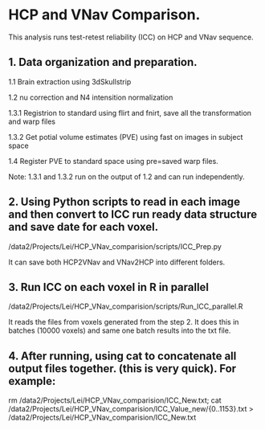 # HCP and VNav Comparison.
This analysis runs test-retest reliability (ICC) on HCP and VNav sequence.

## 1. Data organization and preparation.

1.1 Brain extraction using 3dSkullstrip

1.2 nu correction and N4 intensition normalization

1.3.1 Registrion to standard using flirt and fnirt, save all the transformation and warp files

1.3.2 Get potial volume estimates (PVE) using fast on images in subject space

1.4 Register PVE to standard space using pre=saved warp files.

Note: 1.3.1 and 1.3.2 run on the output of 1.2 and can run independently.


## 2. Using Python scripts to read in each image and then convert to ICC run ready data structure and save date for each voxel.

/data2/Projects/Lei/HCP_VNav_comparision/scripts/ICC_Prep.py

It can save both HCP2VNav and VNav2HCP into different folders.

## 3. Run ICC on each voxel in R in parallel

/data2/Projects/Lei/HCP_VNav_comparision/scripts/Run_ICC_parallel.R

It reads the files from voxels generated from the step 2. It does this in batches (10000 voxels) and same one batch results into the txt file.


## 4. After running, using cat to concatenate all output files together. (this is very quick). For example:
rm /data2/Projects/Lei/HCP_VNav_comparision/ICC_New.txt; cat /data2/Projects/Lei/HCP_VNav_comparision/ICC_Value_new/{0..1153}.txt > /data2/Projects/Lei/HCP_VNav_comparision/ICC_New.txt



 

